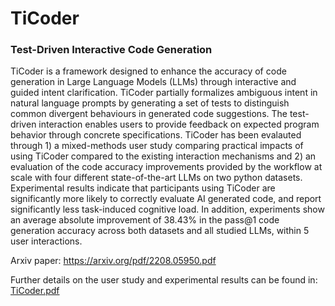 # TiCoder
### Test-Driven Interactive Code Generation

TiCoder is a framework designed to enhance the accuracy of code generation in Large Language Models (LLMs) through interactive and guided intent clarification. TiCoder partially formalizes ambiguous intent in natural language prompts by generating a set of tests to distinguish common divergent behaviours in generated code suggestions. The test-driven interaction enables users to provide feedback on expected program behavior through concrete specifications. TiCoder has been evalauted through 1) a mixed-methods user study comparing practical impacts of using TiCoder compared to the existing interaction mechanisms and 2) an evaluation of the code accuracy improvements provided by the workflow at scale with four different state-of-the-art LLMs on two python datasets. Experimental results indicate that participants using TiCoder are significantly more likely to correctly evaluate AI generated code, and report significantly less task-induced cognitive load. In addition, experiments show an average absolute improvement of 38.43% in the pass@1 code generation accuracy across both datasets and all studied LLMs, within 5 user interactions. 

Arxiv paper: https://arxiv.org/pdf/2208.05950.pdf

Further details on the user study and experimental results can be found in: [TiCoder.pdf](TiCoder.pdf)
